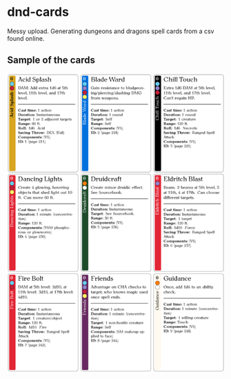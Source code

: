 # dnd-cards

Messy upload.  Generating dungeons and dragons spell cards from a csv found online.  

## Sample of the cards

![sample](first_nine.PNG)
